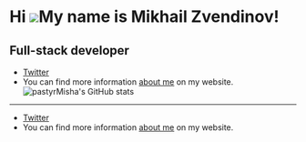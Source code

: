 Hi ![](https://user-images.githubusercontent.com/18350557/176309783-0785949b-9127-417c-8b55-ab5a4333674e.gif)My name is Mikhail Zvendinov!
==========================================================================================================================================

Full-stack developer
--------------------
- [Twitter](https://twitter.com/pastyrMisha)
-  You can find more information [about me](https://zvendinov.ru/) on my website.
![pastyrMisha's GitHub stats](http://github-profile-summary-cards.vercel.app/api/cards/profile-details?username=pastyrMisha&theme=tokyonight)
--------------------
- [Twitter](https://twitter.com/pastyrMisha)
-  You can find more information [about me](https://zvendinov.ru/) on my website.
